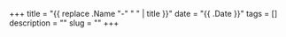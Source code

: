 +++
title = "{{ replace .Name "-" " " | title }}"
date = "{{ .Date }}"
tags = []
description = ""
slug = ""
+++
